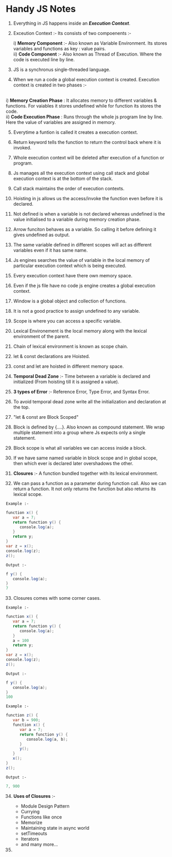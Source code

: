 <h1>Handy JS Notes</h1>

1. Everything in JS happens inside an <b><i>Execution Context</i></b>.

2. Exceution Context :-
     Its consists of two compoenents :- <br>
     <p>
        i) <b>Memory Component</b> :- Also known as Variable Environment. Its stores variables and functions as key : value pairs.
              <br>
        ii) <b>Code Component</b> :- Also known as Thread of Execution. Where the code is executed line by line.
     </p>

3. JS is a synchronus single-threaded language.

4. When we run a code a global execution context is created. Execution context is created in two phases :-
<br>
     i) <b>Memory Creation Phase</b> : It allocates memory to different variables & functions. For vaiables it stores undefined while for function its stores the code.
        <br>
     ii) <b>Code Execution Phase</b> : Runs through the whole js program line by line. Here the value of variables are assigned in memory.

5. Everytime a funtion is called it creates a execution context.

6. Return keyword tells the function to return the control back where it is invoked.

7. Whole execution context will be deleted after execution of a function or program.

8. Js manages all the execution context using call stack and global execution context is at the bottom of the stack.

9. Call stack maintains the order of execution contexts.

10. Hoisting in js allows us the access/invoke the function even before it is declared.

11. Not defined is when a variable is not declared whereas undefined is the value initialised to a variable during memory creation phase.

12. Arrow funciton behaves as a variable. So calling it before defining it gives undefined as output.

13. The same variable defined in different scopes will act as different variables even if it has same name.

14. Js engines searches the value of variable in the local memory of particular execution context which is being executed.

15. Every execution context have there own memory space.

16. Even if the js file have no code js engine creates a global execution context.

17. Window is a global object and collection of functions.

18. It is not a good practice to assign undefined to any variable.

19. Scope is where you can access a specific variable.

20. Lexical Environement is the local memory along with the lexical environment of the parent.

21. Chain of lexical environment is known as scope chain.

22. let & const declarations are Hoisted.

23. const and let are hoisted in different memory space.

24. <b>Temporal Dead Zone</b> :- Time between a variable is declared and initialized (From hoisting till it is assigned a value).

25. <b>3 types of Error</b> :- Reference Error, Type Error, and Syntax Error.

26. To avoid temporal dead zone write all the initialization and declaration at the top.

27. "let & const are Block Scoped"

28. Block is defined by {....}. Also known as compound statement. We wrap multiple statement into a group where Js expects only a single statement.

29. Block scope is what all variables we can access inside a block. 

30. If we have same named variable in block scope and in global scope, then which ever is declared later overshadows the other.

31. <b>Closures</b> :- A function bundled together with its lexical environment.

32. We can pass a function as a parameter during function call. Also we can return a function. It not only returns the function but also returns its lexical scope.

<code>Example :-</code>
```java
function x() {
   var a = 7;
   return function y() {
      console.log(a);
   }
   return y;
}
var z = x();
console.log(z);
z();
```
<code>Output :-</code>
```java
f y() {
   console.log(a);
}
7
```

33. Closures comes with some corner cases.

<code>Example :-</code>
```java
function x() {
   var a = 7;
   return function y() {
      console.log(a);
   }
   a = 100
   return y;
}
var z = x();
console.log(z);
z();
```
<code>Output :-</code>
```java
f y() {
   console.log(a);
}
100
```
<code>Example :-</code>
```java
function z() {
   var b = 900;
   function x() {
      var a = 7;
      return function y() {
         console.log(a, b);
      }
      y();
   }
   x();
}
z();
```
<code>Output :-</code>
```java
7, 900
```

34. <b>Uses of Closures</b> :- 
      - Module Design Pattern
      - Currying
      - Functions like once
      - Memorize
      - Maintaining state in async world
      - setTimeouts
      - Iterators
      - and many more...

35. 